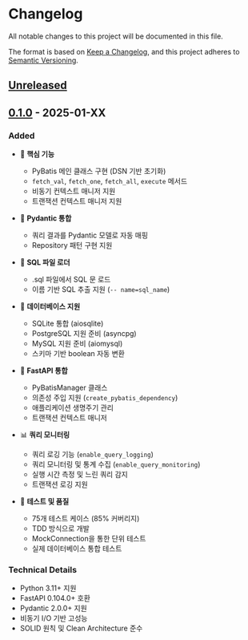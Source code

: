 # Changelog

All notable changes to this project will be documented in this file.

The format is based on [Keep a Changelog](https://keepachangelog.com/en/1.0.0/),
and this project adheres to [Semantic Versioning](https://semver.org/spec/v2.0.0.html).

## [Unreleased]

## [0.1.0] - 2025-01-XX

### Added
- 🚀 **핵심 기능**
  - PyBatis 메인 클래스 구현 (DSN 기반 초기화)
  - `fetch_val`, `fetch_one`, `fetch_all`, `execute` 메서드
  - 비동기 컨텍스트 매니저 지원
  - 트랜잭션 컨텍스트 매니저 지원

- 🎯 **Pydantic 통합**
  - 쿼리 결과를 Pydantic 모델로 자동 매핑
  - Repository 패턴 구현 지원

- 📁 **SQL 파일 로더**
  - .sql 파일에서 SQL 문 로드
  - 이름 기반 SQL 추출 지원 (`-- name=sql_name`)

- 🔄 **데이터베이스 지원**
  - SQLite 통합 (aiosqlite)
  - PostgreSQL 지원 준비 (asyncpg)
  - MySQL 지원 준비 (aiomysql)
  - 스키마 기반 boolean 자동 변환

- 🚀 **FastAPI 통합**
  - PyBatisManager 클래스
  - 의존성 주입 지원 (`create_pybatis_dependency`)
  - 애플리케이션 생명주기 관리
  - 트랜잭션 컨텍스트 매니저

- 📊 **쿼리 모니터링**
  - 쿼리 로깅 기능 (`enable_query_logging`)
  - 쿼리 모니터링 및 통계 수집 (`enable_query_monitoring`)
  - 실행 시간 측정 및 느린 쿼리 감지
  - 트랜잭션 로깅 지원

- 🧪 **테스트 및 품질**
  - 75개 테스트 케이스 (85% 커버리지)
  - TDD 방식으로 개발
  - MockConnection을 통한 단위 테스트
  - 실제 데이터베이스 통합 테스트

### Technical Details
- Python 3.11+ 지원
- FastAPI 0.104.0+ 호환
- Pydantic 2.0.0+ 지원
- 비동기 I/O 기반 고성능
- SOLID 원칙 및 Clean Architecture 준수

[Unreleased]: https://github.com/pybatis/pybatis/compare/v0.1.0...HEAD
[0.1.0]: https://github.com/pybatis/pybatis/releases/tag/v0.1.0